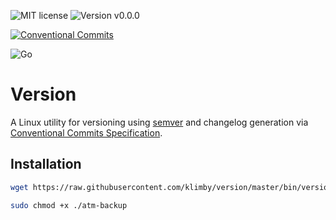 ![MIT license](https://img.shields.io/badge/license-MIT-green.svg?style=plastic "MIT")
![Version v0.0.0](https://img.shields.io/badge/version-v0.0.0-blue.svg?style=plastic "Version v0.0.0")

[![Conventional Commits](https://img.shields.io/badge/Conventional%20Commits-1.0.0-yellow.svg)](https://conventionalcommits.org)

![Go](https://img.shields.io/badge/Go-1.21-yellow.svg?style=plastic "Go")

# Version

A Linux utility for versioning using [semver](https://semver.org) and changelog generation via [Conventional Commits Specification](https://www.conventionalcommits.org/en/v1.0.0).

## Installation

```bash
wget https://raw.githubusercontent.com/klimby/version/master/bin/version

sudo chmod +x ./atm-backup
```
